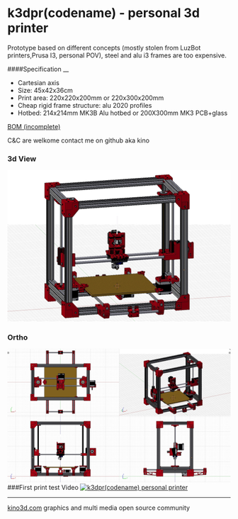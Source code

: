 # k3dpr(codename) - personal 3d printer
Prototype based on different concepts (mostly stolen from LuzBot printers,Prusa I3, personal POV), steel and alu i3 frames are too expensive.

####Specification
__
* Cartesian axis
* Size: 45x42x36cm
* Print area: 220x220x200mm or 220x300x200mm
* Cheap rigid frame structure: alu 2020 profiles
* Hotbed: 214x214mm MK3B Alu hotbed or 200X300mm MK3 PCB+glass 


 [ BOM (incomplete) ](https://docs.google.com/spreadsheets/d/132ylacQ8kRl86Y7bMYP7g0gJWVFWwMlT_N-luGjxloo/edit#gid=0 )

C&C are welkome contact me on github
aka kino 

### 3d View
![Alt text](./images/quadview.jpg?raw=true, "quadview")
### Ortho
![Alt text](./images/3dview.jpg?raw=true, "quadview")
###First print test Video
<a href="http://www.youtube.com/watch?feature=player_embedded&v=c9imkmnhGjs" target="_blank">
<img src="http://img.youtube.com/vi/c9imkmnhGjs/maxresdefault.jpg" alt="k3dpr(codename) personal printer" width="720" border="0" /></a>

___
[kino3d.com]("http://kino3d.com") graphics and multi media open source community

